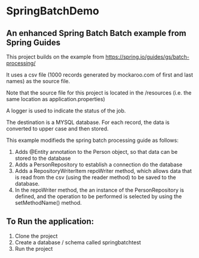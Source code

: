 # SpringBatchDemo
## An enhanced Spring Batch Batch example from Spring Guides

This project builds on the example from https://spring.io/guides/gs/batch-processing/

It uses a csv file (1000 records generated by mockaroo.com of first and last names) as the source file. 

Note that the source file for this project is located in the /resources (i.e. the same location as application.properties)

A logger is used to indicate the status of the job. 

The destination is a MYSQL database. For each record, the data is converted to upper case and then stored. 

This example modifieds the spring batch processing guide as follows: 

1. Adds @Entity annotation to the Person object, so that data can be stored to the database
2. Adds a PersonRepository to establish a connection do the database
3. Adds a RepositoryWriterItem repoWriter method, which allows data that is read from the csv (using the reader method) to be saved to the database. 
4. In the repoWriter method, the an instance of the PersonRepository is defined, and the operation to be performed is selected by using the setMethodName() method. 

## To Run the application: 
1. Clone the project 
2. Create a database / schema called springbatchtest
3. Run the project
